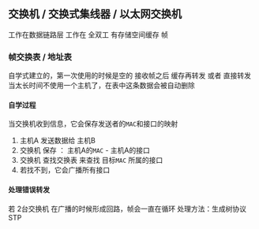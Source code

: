 ##  交换机 / 交换式集线器 / 以太网交换机 
工作在数据链路层
工作在 全双工
有存储空间缓存 帧


###   帧交换表 / 地址表 
自学式建立的，第一次使用的时候是空的
接收帧之后 缓存再转发 或者 直接转发
当太长时间不使用一个主机了，在表中这条数据会被自动删除

####    自学过程
当交换机收到信息，它会保存发送者的`MAC`和接口的映射
1. 主机A 发送数据给 主机B
2. 交换机 保存 ： 主机A的`MAC` - 主机A的接口
3. 交换机 查找交换表 来查找 目标`MAC` 所属的接口
4. 若找不到，它会广播所有接口

####    处理错误转发
若 2台交换机 在广播的时候形成回路，帧会一直在循环
处理方法：生成树协议STP
